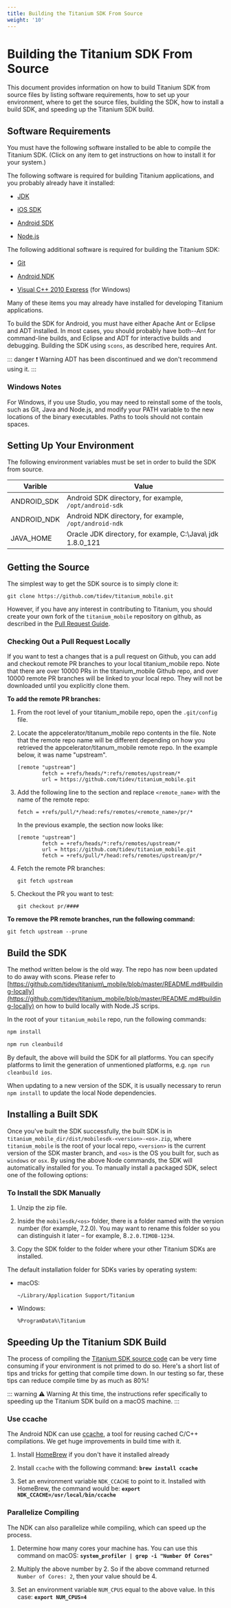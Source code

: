 ```yaml
---
title: Building the Titanium SDK From Source
weight: '10'
---
```


# Building the Titanium SDK From Source

This document provides information on how to build Titanium SDK from source files by listing software requirements, how to set up your environment, where to get the source files, building the SDK, how to install a build SDK, and speeding up the Titanium SDK build.

## Software Requirements

You must have the following software installed to be able to compile the Titanium SDK. (Click on any item to get instructions on how to install it for your system.)

The following software is required for building Titanium applications, and you probably already have it installed:

* [JDK](/guide/Titanium_SDK/Titanium_SDK_Getting_Started/Prerequisites/Installing_Oracle_JDK/)

* [iOS SDK](/guide/Titanium_SDK/Titanium_SDK_Getting_Started/Installation_and_Configuration/Installing_Platform_SDKs/Installing_the_iOS_SDK/)

* [Android SDK](/guide/Titanium_SDK/Titanium_SDK_Getting_Started/Installation_and_Configuration/Installing_Platform_SDKs/Installing_the_Android_SDK/)

* [Node.js](/guide/Titanium_SDK/Titanium_SDK_Getting_Started/Prerequisites/Installing_Node/)

The following additional software is required for building the Titanium SDK:

* [Git](/guide/Titanium_SDK/Titanium_SDK_Getting_Started/Installation_and_Configuration/Installing_Titanium_Advanced_Tools/Installing_Git/)

* [Android NDK](/guide/Titanium_SDK/Titanium_SDK_Getting_Started/Installation_and_Configuration/Installing_Titanium_Advanced_Tools/Installing_the_Android_NDK/)

* [Visual C++ 2010 Express](http://www.microsoft.com/visualstudio/eng/downloads#d-2010-express) (for Windows)

Many of these items you may already have installed for developing Titanium applications.

To build the SDK for Android, you must have either Apache Ant or Eclipse and ADT installed. In most cases, you should probably have both--Ant for command-line builds, and Eclipse and ADT for interactive builds and debugging. Building the SDK using `scons`, as described here, requires Ant.

::: danger ❗️ Warning
ADT has been discontinued and we don't recommend using it.
:::

### Windows Notes

For Windows, if you use Studio, you may need to reinstall some of the tools, such as Git, Java and Node.js, and modify your PATH variable to the new locations of the binary executables. Paths to tools should not contain spaces.

## Setting Up Your Environment

The following environment variables must be set in order to build the SDK from source.

| Varible | Value |
| --- | --- |
| ANDROID\_SDK | Android SDK directory, for example, `/opt/android-sdk` |
| ANDROID\_NDK | Android NDK directory, for example, `/opt/android-ndk` |
| JAVA\_HOME | Oracle JDK directory, for example, C:\\Java\\ jdk 1.8.0\_121 |

## Getting the Source

The simplest way to get the SDK source is to simply clone it:

```
git clone https://github.com/tidev/titanium_mobile.git
```

However, if you have any interest in contributing to Titanium, you should create your own fork of the `titanium_mobile` repository on github, as described in the [Pull Request Guide](/guide/Titanium_SDK/Titanium_SDK_Guide/Contributing_to_Titanium/Platform_Development/Pull_Request_Guide/).

### Checking Out a Pull Request Locally

If you want to test a changes that is a pull request on Github, you can add and checkout remote PR branches to your local titanium\_mobile repo. Note that there are over 10000 PRs in the titanium\_mobile Github repo, and over 10000 remote PR branches will be linked to your local repo. They will not be downloaded until you explicitly clone them.

**To add the remote PR branches:**

1. From the root level of your titanium\_mobile repo, open the `.git/config` file.

2. Locate the appcelerator/titanum\_mobile repo contents in the file. Note that the remote repo name will be different depending on how you retrieved the appcelerator/titanum\_mobile remote repo. In the example below, it was name "upstream".

    ```
    [remote "upstream"]
            fetch = +refs/heads/*:refs/remotes/upstream/*
            url = https://github.com/tidev/titanium_mobile.git
    ```

3. Add the following line to the section and replace `<remote_name>` with the name of the remote repo:

    ```
    fetch = +refs/pull/*/head:refs/remotes/<remote_name>/pr/*
    ```

    In the previous example, the section now looks like:

    ```
    [remote "upstream"]
            fetch = +refs/heads/*:refs/remotes/upstream/*
            url = https://github.com/tidev/titanium_mobile.git
            fetch = +refs/pull/*/head:refs/remotes/upstream/pr/*
    ```

4. Fetch the remote PR branches:

    ```
    git fetch upstream
    ```

5. Checkout the PR you want to test:

    ```
    git checkout pr/####
    ```

**To remove the PR remote branches, run the following command:**

```
git fetch upstream --prune
```

## Build the SDK

The method written below is the old way. The repo has now been updated to do away with scons. Please refer to [https://github.com/tidev/titanium\_mobile/blob/master/README.md#building-locally](https://github.com/tidev/titanium_mobile/blob/master/README.md#building-locally) on how to build locally with Node.JS scrips.

In the root of your `titanium_mobile` repo, run the following commands:

```bash
npm install

npm run cleanbuild
```

By default, the above will build the SDK for all platforms. You can specify platforms to limit the generation of unmentioned platforms, e.g. `npm run cleanbuild ios`.

When updating to a new version of the SDK, it is usually necessary to rerun `npm install` to update the local Node dependencies.

## Installing a Built SDK

Once you've built the SDK successfully, the built SDK is in `titanium_mobile_dir/dist/mobilesdk-<version>-<os>.zip`, where
`titanium_mobile` is the root of your local repo, `<version>` is the current version of the SDK master branch, and `<os>` is the OS you built for,
such as `windows` or `osx`. By using the above Node commands, the SDK will automatically installed for you. To manually install a packaged SDK,
select one of the following options:

### To Install the SDK Manually

1. Unzip the zip file.

2. Inside the `mobilesdk/<os>` folder, there is a folder named with the version number (for example, 7.2.0). You may want to rename this folder so you can distinguish it later – for example, 8`.2.0.TIMOB-1234`.

3. Copy the SDK folder to the folder where your other Titanium SDKs are installed.

The default installation folder for SDKs varies by operating system:

* macOS:

    `~/Library/Application Support/Titanium`

* Windows:

    `%ProgramData%\Titanium`

## Speeding Up the Titanium SDK Build

The process of compiling the [Titanium SDK source code](https://github.com/tidev/titanium_mobile) can be very time consuming if your environment is not primed to do so. Here's a short list of tips and tricks for getting that compile time down. In our testing so far, these tips can reduce compile time by as much as 80%!

::: warning ⚠️ Warning
At this time, the instructions refer specifically to speeding up the Titanium SDK build on a macOS machine.
:::

### Use ccache

The Android NDK can use [ccache](http://ccache.samba.org/), a tool for reusing cached C/C++ compilations. We get huge improvements in build time with it.

1. Install [HomeBrew](https://brew.sh/) if you don't have it installed already

2. Install `ccache` with the following command: **`brew install ccache`**

3. Set an environment variable `NDK_CCACHE` to point to it. Installed with HomeBrew, the command would be: **`export NDK_CCACHE=/usr/local/bin/ccache`**

### Parallelize Compiling

The NDK can also parallelize while compiling, which can speed up the process.

1. Determine how many cores your machine has. You can use this command on macOS: **`system_profiler | grep -i "Number Of Cores"`**

2. Multiply the above number by 2. So if the above command returned `Number of Cores: 2`, then your value should be 4.

3. Set an environment variable `NUM_CPUS` equal to the above value. In this case: **`export NUM_CPUS=4`**
